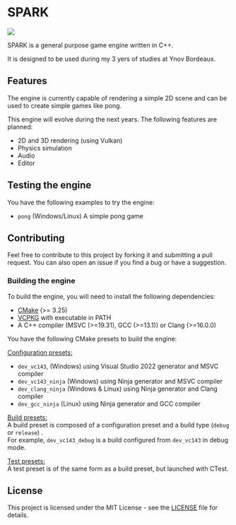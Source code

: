 # SPARK

![](https://i.imgur.com/IgNGQ3o.png)

SPARK is a general purpose game engine written in C++.

It is designed to be used during my 3 yers of studies at Ynov Bordeaux.

## Features
The engine is currently capable of rendering a simple 2D scene and can be used to create simple games like pong.

This engine will evolve during the next years. The following features are planned:
- 2D and 3D rendering (using Vulkan)
- Physics simulation
- Audio
- Editor

## Testing the engine
You have the following examples to try the engine:
- `pong` (Windows/Linux) A simple pong game

## Contributing

Feel free to contribute to this project by forking it and submitting a pull request. You can also open an issue if you find a bug or have a suggestion.

### Building the engine
To build the engine, you will need to install the following dependencies:
- [CMake](https://cmake.org/download/) (>= 3.25)
- [VCPKG](https://vcpkg.io/en/getting-started.html) with executable in PATH
- A C++ compiler (MSVC (>=19.31), GCC (>=13.1)) or Clang (>=16.0.0)

You have the following CMake presets to build the engine:

<u>Configuration presets:</u>
- `dev_vc143`, (Windows) using Visual Studio 2022 generator and MSVC compiler
- `dev_vc143_ninja` (Windows) using Ninja generator and MSVC compiler
- `dev_clang_ninja` (Windows & Linux) using Ninja generator and Clang compiler
- `dev_gcc_ninja` (Linux) using Ninja generator and GCC compiler

<u>Build presets:</u>  
A build preset is composed of a configuration preset and a build type (`debug` or `release`) .  
For example, `dev_vc143_debug` is a build configured from `dev_vc143` in debug mode.

<u>Test presets:</u>  
A test preset is of the same form as a build preset, but launched with CTest.

## License
This project is licensed under the MIT License - see the [LICENSE](LICENSE) file for details.
